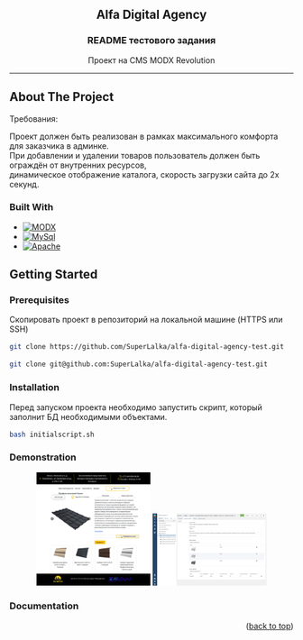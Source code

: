 <!-- PROJECT LOGO -->
<div align="center">
  <h2>Alfa Digital Agency</h2>

  <h3 align="center">README тестового задания</h3>

  <p align="center">
    Проект на CMS MODX Revolution
  </p>
</div>

<a name="readme-top"></a>

<hr>

<!-- ABOUT THE PROJECT -->
## About The Project

Требования:

Проект должен быть реализован в рамках максимального комфорта для заказчика в админке. \
При добавлении и удалении товаров пользователь должен быть ограждён от внутренних ресурсов, \
динамическое отображение каталога, скорость загрузки сайта до 2х секунд.

### Built With

* [![MODX][MODX-badge]][MODX-url]
* [![MySql][MySql-badge]][MySql-url]
* [![Apache][Apache-badge]][Apache-url]


<!-- GETTING STARTED -->
## Getting Started

### Prerequisites

Скопировать проект в репозиторий на локальной машине (HTTPS или SSH)
  ```sh
  git clone https://github.com/SuperLalka/alfa-digital-agency-test.git
  ```
  ```sh
  git clone git@github.com:SuperLalka/alfa-digital-agency-test.git
  ```

### Installation

Перед запуском проекта необходимо запустить скрипт, который заполнит БД необходимыми объектами.

```sh
bash initialscript.sh
```

### Demonstration


<div align="center">
    <p align="center" width="100%">
        <img
            src="https://github.com/SuperLalka/alfa-digital-agency-test/blob/main/www/assets/images/demo/demo_1.png"
            alt="demo"
            width="40%"
        >
        <img
            src="https://github.com/SuperLalka/alfa-digital-agency-test/blob/main/www/assets/images/demo/demo_2.png"
            alt="demo"
            width="40%"
        >
    </p>
</div>

### Documentation

<p align="right">(<a href="#readme-top">back to top</a>)</p>

<!-- MARKDOWN LINKS & IMAGES -->
<!-- https://www.markdownguide.org/basic-syntax/#reference-style-links -->
[MODX-badge]: https://img.shields.io/badge/modx-%23102C53.svg?style=for-the-badge&logo=modx&logoColor=white
[MODX-url]: https://modx.com/
[MySql-badge]: https://img.shields.io/badge/mysql-%234479A1.svg?style=for-the-badge&logo=mysql&logoColor=white
[MySql-url]: https://www.mysql.com/
[Apache-badge]: https://img.shields.io/badge/apache-%23D22128.svg?style=for-the-badge&logo=apache&logoColor=white
[Apache-url]: https://httpd.apache.org/
